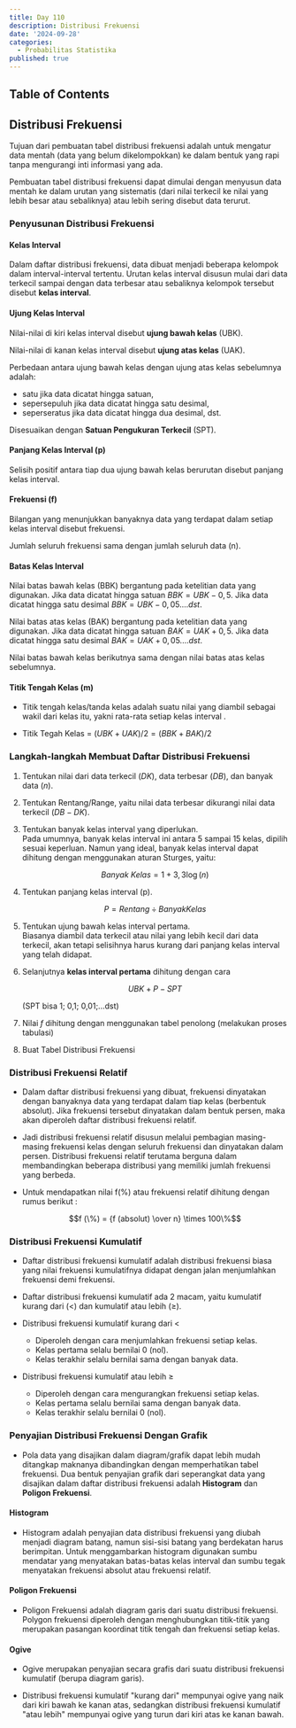 ```yaml
---
title: Day 110
description: Distribusi Frekuensi
date: '2024-09-28'
categories:
  - Probabilitas Statistika
published: true
---
```


## Table of Contents

## Distribusi Frekuensi

Tujuan dari pembuatan tabel distribusi frekuensi adalah untuk mengatur data mentah (data yang belum dikelompokkan) ke dalam bentuk yang rapi tanpa mengurangi inti informasi yang ada.

Pembuatan tabel distribusi frekuensi dapat dimulai dengan menyusun data mentah ke dalam urutan yang sistematis (dari nilai terkecil ke nilai yang lebih besar atau sebaliknya) atau lebih sering disebut data terurut.

### Penyusunan Distribusi Frekuensi

#### Kelas Interval

Dalam daftar distribusi frekuensi, data dibuat menjadi beberapa kelompok dalam interval-interval tertentu. Urutan kelas interval disusun mulai dari data terkecil sampai dengan data terbesar atau sebaliknya kelompok tersebut disebut **kelas interval**.

#### Ujung Kelas Interval

Nilai-nilai di kiri kelas interval disebut **ujung bawah kelas** (UBK).

Nilai-nilai di kanan kelas interval disebut **ujung atas kelas** (UAK).

Perbedaan antara ujung bawah kelas dengan ujung atas kelas sebelumnya adalah:

- satu jika data dicatat hingga satuan,
- sepersepuluh jika data dicatat hingga satu desimal,
- seperseratus jika data dicatat hingga dua desimal, dst.

Disesuaikan dengan **Satuan Pengukuran Terkecil** (SPT).

#### Panjang Kelas Interval (p)

Selisih positif antara tiap dua ujung bawah kelas berurutan disebut panjang kelas interval.

#### Frekuensi (f)

Bilangan yang menunjukkan banyaknya data yang terdapat dalam setiap kelas interval disebut frekuensi.

Jumlah seluruh frekuensi sama dengan jumlah seluruh data (n).

#### Batas Kelas Interval

Nilai batas bawah kelas (BBK) bergantung pada ketelitian data yang digunakan. Jika data dicatat hingga satuan $BBK = UBK - 0,5$. Jika data dicatat hingga satu desimal $BBK = UBK - 0, 05....dst$.

Nilai batas atas kelas (BAK) bergantung pada ketelitian data yang digunakan. Jika data dicatat hingga satuan $BAK = UAK + 0,5$. Jika data dicatat hingga satu desimal $BAK = UAK + 0, 05....dst$.

Nilai batas bawah kelas berikutnya sama dengan nilai batas atas kelas sebelumnya.

#### Titik Tengah Kelas (m)

- Titik tengah kelas/tanda kelas adalah suatu nilai yang diambil sebagai wakil dari kelas itu, yakni rata-rata setiap kelas interval .

- Titik Tegah Kelas = $(UBK + UAK) / 2 = (BBK + BAK)/2$

### Langkah-langkah Membuat Daftar Distribusi Frekuensi

1. Tentukan nilai dari data terkecil ($DK$), data terbesar ($DB$), dan banyak data ($n$).

2. Tentukan Rentang/Range, yaitu nilai data terbesar dikurangi nilai data terkecil ($DB-DK$).

3. Tentukan banyak kelas interval yang diperlukan.  
   Pada umumnya, banyak kelas interval ini antara 5 sampai 15 kelas, dipilih sesuai keperluan. Namun yang ideal, banyak kelas interval dapat dihitung dengan menggunakan aturan Sturges, yaitu:

   $$Banyak\ Kelas = 1 + 3,3 \log (n)$$

4. Tentukan panjang kelas interval (p).

   $$P = Rentang \div Banyak Kelas$$

5. Tentukan ujung bawah kelas interval pertama.  
   Biasanya diambil data terkecil atau nilai yang lebih kecil dari data terkecil, akan tetapi selisihnya harus kurang dari panjang kelas interval yang telah didapat.

6. Selanjutnya **kelas interval pertama** dihitung dengan cara

   $$UBK + P - SPT$$

   (SPT bisa 1; 0,1; 0,01;...dst)

7. Nilai $f$ dihitung dengan menggunakan tabel penolong (melakukan proses tabulasi)

8. Buat Tabel Distribusi Frekuensi

### Distribusi Frekuensi Relatif

- Dalam daftar distribusi frekuensi yang dibuat, frekuensi dinyatakan dengan banyaknya data yang terdapat dalam tiap kelas (berbentuk absolut). Jika frekuensi tersebut dinyatakan dalam bentuk persen, maka akan diperoleh daftar distribusi frekuensi relatif.

- Jadi distribusi frekuensi relatif disusun melalui pembagian masing-masing frekuensi kelas dengan seluruh frekuensi dan dinyatakan dalam persen. Distribusi frekuensi relatif terutama berguna dalam membandingkan beberapa distribusi yang memiliki jumlah frekuensi yang berbeda.

- Untuk mendapatkan nilai f(%) atau frekuensi relatif dihitung dengan rumus berikut :

  $$f (\%) = {f (absolut) \over n} \times 100\%$$

### Distribusi Frekuensi Kumulatif

- Daftar distribusi frekuensi kumulatif adalah distribusi frekuensi biasa yang nilai frekuensi kumulatifnya didapat dengan jalan menjumlahkan frekuensi demi frekuensi.

- Daftar distribusi frekuensi kumulatif ada 2 macam, yaitu kumulatif kurang dari ($<$) dan kumulatif atau lebih ($\geq$).

- Distribusi frekuensi kumulatif kurang dari $<$
  - Diperoleh dengan cara menjumlahkan frekuensi setiap kelas.
  - Kelas pertama selalu bernilai 0 (nol).
  - Kelas terakhir selalu bernilai sama dengan banyak data.
- Distribusi frekuensi kumulatif atau lebih $\geq$
  - Diperoleh dengan cara mengurangkan frekuensi setiap kelas.
  - Kelas pertama selalu bernilai sama dengan banyak data.
  - Kelas terakhir selalu bernilai 0 (nol).

### Penyajian Distribusi Frekuensi Dengan Grafik

- Pola data yang disajikan dalam diagram/grafik dapat lebih mudah ditangkap maknanya dibandingkan dengan memperhatikan tabel frekuensi. Dua bentuk penyajian grafik dari seperangkat data yang disajikan dalam daftar distribusi frekuensi adalah **Histogram** dan **Poligon Frekuensi**.

#### Histogram

- Histogram adalah penyajian data distribusi frekuensi yang diubah menjadi diagram batang, namun sisi-sisi batang yang berdekatan harus berimpitan. Untuk menggambarkan histogram digunakan sumbu mendatar yang menyatakan batas-batas kelas interval dan sumbu tegak menyatakan frekuensi absolut atau frekuensi relatif.

#### Poligon Frekuensi

- Poligon Frekuensi adalah diagram garis dari suatu distribusi frekuensi. Polygon frekuensi diperoleh dengan menghubungkan titik-titik yang merupakan pasangan koordinat titik tengah dan frekuensi setiap kelas.

#### Ogive

- Ogive merupakan penyajian secara grafis dari suatu distribusi frekuensi kumulatif (berupa diagram garis).

- Distribusi frekuensi kumulatif "kurang dari" mempunyai ogive yang naik dari kiri bawah ke kanan atas, sedangkan distribusi frekuensi kumulatif "atau lebih" mempunyai ogive yang turun dari kiri atas ke kanan bawah.
